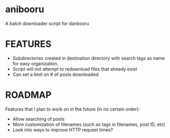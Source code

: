 anibooru
========

A batch downloader script for danbooru


FEATURES
========
- Subdirectories created in destination directory with search tags as
  name for easy organization.
- Script will not attempt to redownload files that already exist
- Can set a limit on # of posts downloaded


ROADMAP
=======
Features that I plan to work on in the future (in no certain order):
- Allow searching of pools
- More customization of filenames (such as tags in filenames, post ID, etc)
- Look into ways to improve HTTP request times?

